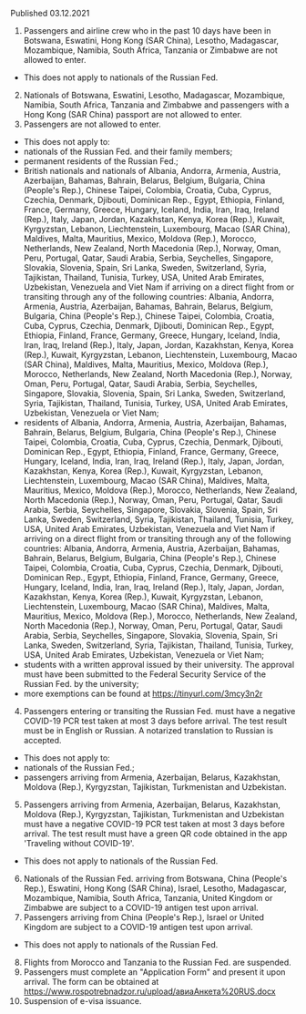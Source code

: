 Published 03.12.2021
1. Passengers and airline crew who in the past 10 days have been in Botswana, Eswatini, Hong Kong (SAR China), Lesotho, Madagascar, Mozambique, Namibia, South Africa, Tanzania or Zimbabwe are not allowed to enter.
- This does not apply to nationals of the Russian Fed.
2. Nationals of Botswana, Eswatini, Lesotho, Madagascar, Mozambique, Namibia, South Africa, Tanzania and Zimbabwe and passengers with a Hong Kong (SAR China) passport are not allowed to enter.
3. Passengers are not allowed to enter.
- This does not apply to:
- nationals of the Russian Fed. and their family members;
- permanent residents of the Russian Fed.;
- British nationals and nationals of Albania, Andorra, Armenia, Austria, Azerbaijan, Bahamas, Bahrain, Belarus, Belgium, Bulgaria, China (People's Rep.), Chinese Taipei, Colombia, Croatia, Cuba, Cyprus, Czechia, Denmark, Djibouti, Dominican Rep., Egypt, Ethiopia, Finland, France, Germany, Greece, Hungary, Iceland, India, Iran, Iraq, Ireland (Rep.), Italy, Japan, Jordan, Kazakhstan, Kenya, Korea (Rep.), Kuwait, Kyrgyzstan, Lebanon, Liechtenstein, Luxembourg, Macao (SAR China), Maldives, Malta, Mauritius, Mexico, Moldova (Rep.), Morocco, Netherlands, New Zealand, North Macedonia (Rep.), Norway, Oman, Peru, Portugal, Qatar, Saudi Arabia, Serbia, Seychelles, Singapore, Slovakia, Slovenia, Spain, Sri Lanka, Sweden, Switzerland, Syria, Tajikistan, Thailand, Tunisia, Turkey, USA, United Arab Emirates, Uzbekistan, Venezuela and Viet Nam if arriving on a direct flight from or transiting through any of the following countries: Albania, Andorra, Armenia, Austria, Azerbaijan, Bahamas, Bahrain, Belarus, Belgium, Bulgaria, China (People's Rep.), Chinese Taipei, Colombia, Croatia, Cuba, Cyprus, Czechia, Denmark, Djibouti, Dominican Rep., Egypt, Ethiopia, Finland, France, Germany, Greece, Hungary, Iceland, India, Iran, Iraq, Ireland (Rep.), Italy, Japan, Jordan, Kazakhstan, Kenya, Korea (Rep.), Kuwait, Kyrgyzstan, Lebanon, Liechtenstein, Luxembourg, Macao (SAR China), Maldives, Malta, Mauritius, Mexico, Moldova (Rep.), Morocco, Netherlands, New Zealand, North Macedonia (Rep.), Norway, Oman, Peru, Portugal, Qatar, Saudi Arabia, Serbia, Seychelles, Singapore, Slovakia, Slovenia, Spain, Sri Lanka, Sweden, Switzerland, Syria, Tajikistan, Thailand, Tunisia, Turkey, USA, United Arab Emirates, Uzbekistan, Venezuela or Viet Nam;
- residents of Albania, Andorra, Armenia, Austria, Azerbaijan, Bahamas, Bahrain, Belarus, Belgium, Bulgaria, China (People's Rep.), Chinese Taipei, Colombia, Croatia, Cuba, Cyprus, Czechia, Denmark, Djibouti, Dominican Rep., Egypt, Ethiopia, Finland, France, Germany, Greece, Hungary, Iceland, India, Iran, Iraq, Ireland (Rep.), Italy, Japan, Jordan, Kazakhstan, Kenya, Korea (Rep.), Kuwait, Kyrgyzstan, Lebanon, Liechtenstein, Luxembourg, Macao (SAR China), Maldives, Malta, Mauritius, Mexico, Moldova (Rep.), Morocco, Netherlands, New Zealand, North Macedonia (Rep.), Norway, Oman, Peru, Portugal, Qatar, Saudi Arabia, Serbia, Seychelles, Singapore, Slovakia, Slovenia, Spain, Sri Lanka, Sweden, Switzerland, Syria, Tajikistan, Thailand, Tunisia, Turkey, USA, United Arab Emirates, Uzbekistan, Venezuela and Viet Nam if arriving on a direct flight from or transiting through any of the following countries: Albania, Andorra, Armenia, Austria, Azerbaijan, Bahamas, Bahrain, Belarus, Belgium, Bulgaria, China (People's Rep.), Chinese Taipei, Colombia, Croatia, Cuba, Cyprus, Czechia, Denmark, Djibouti, Dominican Rep., Egypt, Ethiopia, Finland, France, Germany, Greece, Hungary, Iceland, India, Iran, Iraq, Ireland (Rep.), Italy, Japan, Jordan, Kazakhstan, Kenya, Korea (Rep.), Kuwait, Kyrgyzstan, Lebanon, Liechtenstein, Luxembourg, Macao (SAR China), Maldives, Malta, Mauritius, Mexico, Moldova (Rep.), Morocco, Netherlands, New Zealand, North Macedonia (Rep.), Norway, Oman, Peru, Portugal, Qatar, Saudi Arabia, Serbia, Seychelles, Singapore, Slovakia, Slovenia, Spain, Sri Lanka, Sweden, Switzerland, Syria, Tajikistan, Thailand, Tunisia, Turkey, USA, United Arab Emirates, Uzbekistan, Venezuela or Viet Nam;
- students with a written approval issued by their university. The approval must have been submitted to the Federal Security Service of the Russian Fed. by the university;
- more exemptions can be found at <a href="https://tinyurl.com/3mcy3n2r">https://tinyurl.com/3mcy3n2r</a>
4. Passengers entering or transiting the Russian Fed. must have a negative COVID-19 PCR test taken at most 3 days before arrival. The test result must be in English or Russian. A notarized translation to Russian is accepted.
- This does not apply to:
- nationals of the Russian Fed.;
- passengers arriving from Armenia, Azerbaijan, Belarus, Kazakhstan, Moldova (Rep.), Kyrgyzstan, Tajikistan, Turkmenistan and Uzbekistan.
5. Passengers arriving from Armenia, Azerbaijan, Belarus, Kazakhstan, Moldova (Rep.), Kyrgyzstan, Tajikistan, Turkmenistan and Uzbekistan must have a negative COVID-19 PCR test taken at most 3 days before arrival. The test result must have a green QR code obtained in the app 'Traveling without COVID-19'.
- This does not apply to nationals of the Russian Fed.
6. Nationals of the Russian Fed. arriving from Botswana, China (People's Rep.), Eswatini, Hong Kong (SAR China), Israel, Lesotho, Madagascar, Mozambique, Namibia, South Africa, Tanzania, United Kingdom or Zimbabwe are subject to a COVID-19 antigen test upon arrival.
7. Passengers arriving from China (People's Rep.), Israel or United Kingdom are subject to a COVID-19 antigen test upon arrival.
- This does not apply to nationals of the Russian Fed.
8. Flights from Morocco and Tanzania to the Russian Fed. are suspended.
9. Passengers must complete an "Application Form" and present it upon arrival. The form can be obtained at <a href="https://www.rospotrebnadzor.ru/upload/%D0%B0%D0%B2%D0%B8%D0%B0%D0%90%D0%BD%D0%BA%D0%B5%D1%82%D0%B0%20RUS.docx">https://www.rospotrebnadzor.ru/upload/авиаАнкета%20RUS.docx</a>
10. Suspension of e-visa issuance.